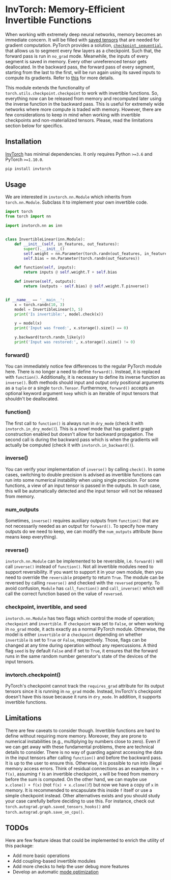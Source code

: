 # InvTorch: Memory-Efficient Invertible Functions

When working with extremely deep neural networks, memory becomes an immediate concern. It will be filled with [saved tensors](https://pytorch.org/docs/1.10.0/notes/autograd.html#:~:text=Saved%20tensors) that are needed for gradient computation. PyTorch provides a solution, [`checkpoint_sequential`](https://pytorch.org/docs/1.10.0/checkpoint.html#:~:text=torch.utils.checkpoint.checkpoint_sequential), that allows us to segment every few layers as a checkpoint. Such that, the forward pass is run in `no_grad` mode. Meanwhile, the inputs of every segment is saved in memory. Every other unreferenced tensor gets deallocated. In the backward pass, the forward pass of every segment, starting from the last to the first, will be run again using its saved inputs to compute its gradients. Refer to [this](https://pytorch.org/docs/1.10.0/checkpoint.html) for more details.

This module extends the functionality of `torch.utils.checkpoint.checkpoint` to work with invertible functions. So, everything now can be released from memory and recomputed later using the inverse function in the backward pass. This is useful for extremely wide networks where more compute is traded with memory. However, there are few considerations to keep in mind when working with invertible checkpoints and non-materialized tensors. Please, read the limitations section below for specifics.

## Installation

[InvTorch](https://github.com/xmodar/invtorch) has minimal dependencies. It only requires Python `>=3.6` and PyTorch `>=1.10.0`.

```bash
pip install invtorch
```

## Usage

We are interested in `invtorch.nn.Module` which inherits from `torch.nn.Module`. Subclass it to implement your own invertible code.

```python
import torch
from torch import nn

import invtorch.nn as inn


class InvertibleLinear(inn.Module):
    def __init__(self, in_features, out_features):
        super().__init__()
        self.weight = nn.Parameter(torch.randn(out_features, in_features))
        self.bias = nn.Parameter(torch.randn(out_features))

    def function(self, inputs):
        return inputs @ self.weight.T + self.bias

    def inverse(self, outputs):
        return (outputs - self.bias) @ self.weight.T.pinverse()


if __name__ == '__main__':
    x = torch.randn(10, 3)
    model = InvertibleLinear(3, 5)
    print('Is invertible:', model.check(x))

    y = model(x)
    print('Input was freed:', x.storage().size() == 0)

    y.backward(torch.randn_like(y))
    print('Input was restored:', x.storage().size() != 0)
```

### forward()

You can immediately notice few differences to the regular PyTorch module here. There is no longer a need to define `forward()`. Instead, it is replaced with `function()`. Additionally, it is necessary to define its inverse function as `inverse()`. Both methods should input and output only positional arguments as a `tuple` or a single `torch.Tensor`. Furthermore, `forward()` accepts an optional keyword argument `keep` which is an iterable of input tensors that shouldn't be deallocated.

### function()

The first call to `function()` is always run in `dry_mode` (check it with `invtorch.in_dry_mode()`). This is a novel mode that has gradient graph construction enabled but doesn't allow for backward propagation. The second call is during the backward pass which is when the gradients will actually be computed (check it with `invtorch.in_backward()`).

### inverse()

You can verify your implementation of `inverse()` by calling `check()`. In some cases, switching to double precision is advised as invertible functions can run into some numerical instability when using single precision. For some functions, a view of an input tensor is passed in the outputs. In such case, this will be automatically detected and the input tensor will not be released from memory.

### num_outputs

Sometimes, `inverse()` requires auxiliary outputs from `function()` that are not necessarily needed as an output for `forward()`. To specify how many outputs do we need to keep, we can modify the `num_outputs` attribute (`None` means keep everything).

### reverse()

`invtorch.nn.Module` can be implemented to be reversible, i.e. `forward()` will call `inverse()` instead of `function()`. Not all invertible modules need to support reversibility. If you want to support it in your own module, then you need to override the `reversible` property to return `True`. The module can be reversed by calling `reverse()` and checked with the `reversed` property. To avoid confusion, `Module` has `call_function()` and `call_inverse()` which will call the correct function based on the value of `reversed`.

### checkpoint, invertible, and seed

`invtorch.nn.Module` has two flags which control the mode of operation; `checkpoint` and `invertible`. If `checkpoint` was set to `False`, or when working in `no_grad` mode, it acts exactly as a normal PyTorch module. Otherwise, the model is either `invertible` or a `checkpoint` depending on whether `invertible` is set to `True` or `False`, respectively. Those, flags can be changed at any time during operation without any repercussions. A third flag `seed` is by default `False` and if set to `True`, it ensures that the forward runs in the same random number generator's state of the devices of the input tensors.

### invtorch.checkpoint()

PyTorch's checkpoint cannot track the `requires_grad` attribute for its output tensors since it is running in `no_grad` mode. Instead, InvTorch's checkpoint doesn't have this issue because it runs in `dry_mode`. In addition, it supports invertible functions.

## Limitations

There are few caveats to consider though. Invertible functions are hard to define without requiring more memory. Moreover, they are prone to numerical instabilities (e.g., multiplying by numbers close to zero). Even if we can get away with these fundamental problems, there are technical details to consider. There is no way of guarding against accessing the data in the input tensors after calling `function()` and before the backward pass. It is up to the user to ensure this. Otherwise, it is possible to run into illegal memory access errors. Think of residual connections as an example. In `x + f(x)`, assuming `f` is an invertible checkpoint, `x` will be freed from memory before the sum is computed. On the other hand, we can maybe use `x.clone() + f(x)` (not `f(x) + x.clone()`!) but now we have a copy of `x` in memory. It is recommended to encapsulate this inside `f` itself or use a simple checkpoint instead. Other alternatives exists and you should study your case carefully before deciding to use this. For instance, check out `torch.autograd.graph.saved_tensors_hooks()` and `torch.autograd.graph.save_on_cpu()`.

## TODOs

Here are few feature ideas that could be implemented to enrich the utility of this package:

- Add more basic operations
- Add coupling-based invertible modules
- Add more checks to help the user debug more features
- Develop an automatic [mode optimization](https://arxiv.org/abs/1604.06174)
